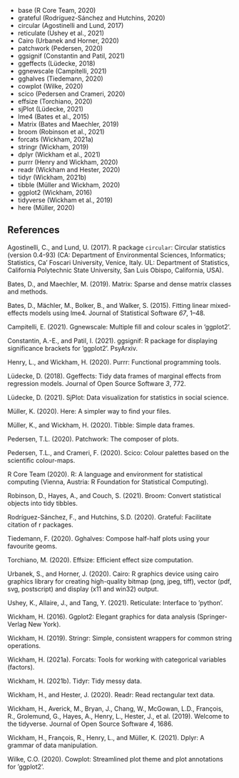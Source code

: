 -   base (R Core Team, 2020)
-   grateful (Rodríguez-Sánchez and Hutchins, 2020)
-   circular (Agostinelli and Lund, 2017)
-   reticulate (Ushey et al., 2021)
-   Cairo (Urbanek and Horner, 2020)
-   patchwork (Pedersen, 2020)
-   ggsignif (Constantin and Patil, 2021)
-   ggeffects (Lüdecke, 2018)
-   ggnewscale (Campitelli, 2021)
-   gghalves (Tiedemann, 2020)
-   cowplot (Wilke, 2020)
-   scico (Pedersen and Crameri, 2020)
-   effsize (Torchiano, 2020)
-   sjPlot (Lüdecke, 2021)
-   lme4 (Bates et al., 2015)
-   Matrix (Bates and Maechler, 2019)
-   broom (Robinson et al., 2021)
-   forcats (Wickham, 2021a)
-   stringr (Wickham, 2019)
-   dplyr (Wickham et al., 2021)
-   purrr (Henry and Wickham, 2020)
-   readr (Wickham and Hester, 2020)
-   tidyr (Wickham, 2021b)
-   tibble (Müller and Wickham, 2020)
-   ggplot2 (Wickham, 2016)
-   tidyverse (Wickham et al., 2019)
-   here (Müller, 2020)

References
----------

Agostinelli, C., and Lund, U. (2017). R package `circular`: Circular
statistics (version 0.4-93) (CA: Department of Environmental Sciences,
Informatics; Statistics, Ca’ Foscari University, Venice, Italy. UL:
Department of Statistics, California Polytechnic State University, San
Luis Obispo, California, USA).

Bates, D., and Maechler, M. (2019). Matrix: Sparse and dense matrix
classes and methods.

Bates, D., Mächler, M., Bolker, B., and Walker, S. (2015). Fitting
linear mixed-effects models using lme4. Journal of Statistical Software
*67*, 1–48.

Campitelli, E. (2021). Ggnewscale: Multiple fill and colour scales in
’ggplot2’.

Constantin, A.-E., and Patil, I. (2021). ggsignif: R package for
displaying significance brackets for ’ggplot2’. PsyArxiv.

Henry, L., and Wickham, H. (2020). Purrr: Functional programming tools.

Lüdecke, D. (2018). Ggeffects: Tidy data frames of marginal effects from
regression models. Journal of Open Source Software *3*, 772.

Lüdecke, D. (2021). SjPlot: Data visualization for statistics in social
science.

Müller, K. (2020). Here: A simpler way to find your files.

Müller, K., and Wickham, H. (2020). Tibble: Simple data frames.

Pedersen, T.L. (2020). Patchwork: The composer of plots.

Pedersen, T.L., and Crameri, F. (2020). Scico: Colour palettes based on
the scientific colour-maps.

R Core Team (2020). R: A language and environment for statistical
computing (Vienna, Austria: R Foundation for Statistical Computing).

Robinson, D., Hayes, A., and Couch, S. (2021). Broom: Convert
statistical objects into tidy tibbles.

Rodríguez-Sánchez, F., and Hutchins, S.D. (2020). Grateful: Facilitate
citation of r packages.

Tiedemann, F. (2020). Gghalves: Compose half-half plots using your
favourite geoms.

Torchiano, M. (2020). Effsize: Efficient effect size computation.

Urbanek, S., and Horner, J. (2020). Cairo: R graphics device using cairo
graphics library for creating high-quality bitmap (png, jpeg, tiff),
vector (pdf, svg, postscript) and display (x11 and win32) output.

Ushey, K., Allaire, J., and Tang, Y. (2021). Reticulate: Interface to
’python’.

Wickham, H. (2016). Ggplot2: Elegant graphics for data analysis
(Springer-Verlag New York).

Wickham, H. (2019). Stringr: Simple, consistent wrappers for common
string operations.

Wickham, H. (2021a). Forcats: Tools for working with categorical
variables (factors).

Wickham, H. (2021b). Tidyr: Tidy messy data.

Wickham, H., and Hester, J. (2020). Readr: Read rectangular text data.

Wickham, H., Averick, M., Bryan, J., Chang, W., McGowan, L.D., François,
R., Grolemund, G., Hayes, A., Henry, L., Hester, J., et al. (2019).
Welcome to the tidyverse. Journal of Open Source Software *4*, 1686.

Wickham, H., François, R., Henry, L., and Müller, K. (2021). Dplyr: A
grammar of data manipulation.

Wilke, C.O. (2020). Cowplot: Streamlined plot theme and plot annotations
for ’ggplot2’.
